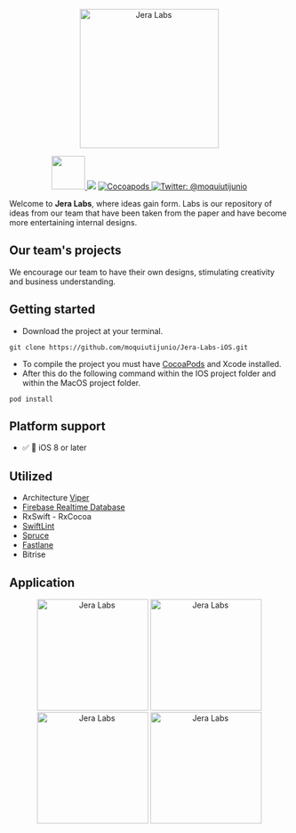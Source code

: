 <p align="center">
    <img src="https://i.imgur.com/xhIV0vH.png" width="250" max-width="50%" alt="Jera Labs" />
</p>

<p align="center">
	<a href="https://fastlane.tools/">
        <img src="https://fastlane.tools/assets/img/logo-desktop.png" width="60" max-width="100%"/>
    </a>
    <img src="https://img.shields.io/badge/Swift-3.0-4BC51D.svg" />
    <a href="https://cocoapods.org/">
        <img src="https://img.shields.io/badge/cocoapods-compatible-4BC51D.svg?style=flat" alt="Cocoapods" />
    </a>
    <a href="https://twitter.com/MoquiutiJunio">
        <img src="https://img.shields.io/badge/contact-@moquiutijunio-blue.svg?style=flat" alt="Twitter: @moquiutijunio" />
    </a>
</p>

Welcome to **Jera Labs**, where ideas gain form. Labs is our repository of ideas from our team that have been taken from the paper and have become more entertaining internal designs.


## Our team's projects

We encourage our team to have their own designs, stimulating creativity and business understanding.

## Getting started
* Download the project at your terminal.

```
git clone https://github.com/moquiutijunio/Jera-Labs-iOS.git
```

* To compile the project you must have [CocoaPods](https://cocoapods.org/) and Xcode installed.
* After this do the following command within the IOS project folder and within the MacOS project folder.
  
```
pod install
```


## Platform support

- ✅ 📱 iOS 8 or later 

## Utilized

- Architecture [Viper](https://www.objc.io/issues/13-architecture/viper/)
- [Firebase Realtime Database](https://firebase.google.com/docs/database/?hl=en-us)
- RxSwift - RxCocoa
- [SwiftLint](https://github.com/realm/SwiftLint)
- [Spruce](https://github.com/willowtreeapps/spruce-ios)
- [Fastlane](https://fastlane.tools/)
- Bitrise

## Application

<p align="center">
    <img src="https://i.imgur.com/HSN8PXU.png" width="200" max-width="50%" alt="Jera Labs" />
    <img src="https://i.imgur.com/NFv0nNR.png" width="200" max-width="50%" alt="Jera Labs" />
    <img src="https://i.imgur.com/MYQBq8v.png" width="200" max-width="50%" alt="Jera Labs" />
    <img src="https://i.imgur.com/uQpdUsA.png" width="200" max-width="50%" alt="Jera Labs" />
</p>
